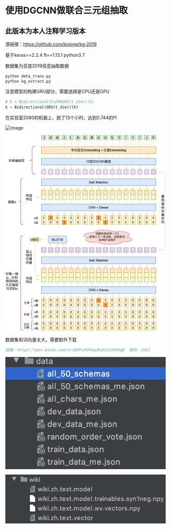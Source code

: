# 使用DGCNN做联合三元组抽取
## 此版本为本人注释学习版本

源链接：https://github.com/bojone/kg-2019

基于keras==2.2.4 ft==1.13.1 python3.7

数据集为百度2019信息抽取数据

```
python data_trans.py
python kg_extract.py
```

注意模型的构建GRU部分，需要选择是CPU还是GPU

```python 
# k = Bidirectional(CuDNNGRU(t_dim))(k)
k = Bidirectional(GRU(t_dim))(k)
```

在实验室2080的机器上，跑了13个小时，达到0.744的f1



![image]("https://github.com/xzk-seu/DGCNN/raw/master/pic/DGCNN%20result.png")

![image](https://github.com/xzk-seu/DGCNN/blob/master/pic/DGCNN.png)

数据集和词向量太大，需要额外下载
```bibtex
链接: https://pan.baidu.com/s/18GPchKhhqcDuD1zVJAPAgQ  密码: 2d1l
```


![image](https://github.com/xzk-seu/DGCNN/blob/master/pic/data.png)

![image](https://github.com/xzk-seu/DGCNN/blob/master/pic/wiki.png)


